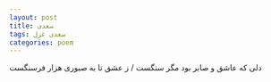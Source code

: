 ```yaml
---
layout: post
title: سعدی
tags: سعدی غزل
categories: poem
---
```


دلی که عاشق و صابر بود مگر سنگست / ز عشق تا به صبوری هزار فرسنگست
